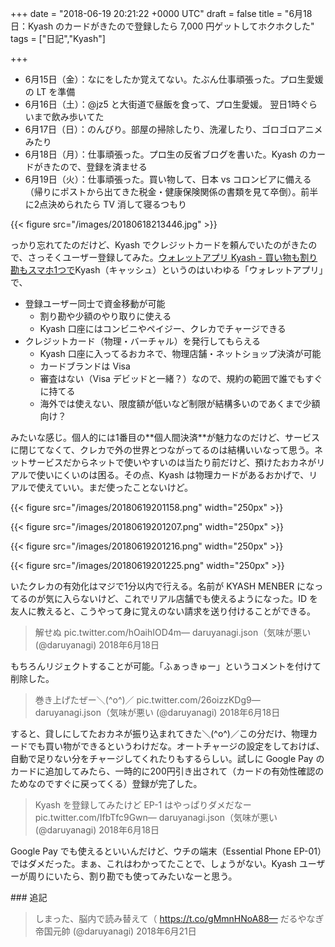 
+++
date = "2018-06-19 20:21:22 +0000 UTC"
draft = false
title = "6月18日：Kyash のカードがきたので登録したら 7,000 円ゲットしてホクホクした"
tags = ["日記","Kyash"]

+++
<ul>
<li>6月15日（金）：なにをしたか覚えてない。たぶん仕事頑張った。プロ生愛媛の LT を準備</li>
<li>6月16日（土）：@jz5 と大街道で昼飯を食って、プロ生愛媛。 翌日1時ぐらいまで飲み歩いてた</li>
<li>6月17日（日）：のんびり。部屋の掃除したり、洗濯したり、ゴロゴロアニメみたり</li>
<li>6月18日（月）：仕事頑張った。プロ生の反省ブログを書いた。Kyash のカードがきたので、登録を済ませる</li>
<li>6月19日（火）：仕事頑張った。買い物して、日本 vs コロンビアに備える（帰りにポストから出てきた税金・健康保険関係の書類を見て卒倒）。前半に2点決められたら TV 消して寝るつもり</li>
</ul>

{{< figure src="/images/20180618213446.jpg"  >}}

っかり忘れてたのだけど、Kyash でクレジットカードを頼んでいたのがきたので、さっそくユーザー登録してみた。[ウォレットアプリ Kyash - 買い物も割り勘もスマホ1つで](https://kyash.co/)Kyash（キャッシュ）というのはいわゆる「ウォレットアプリ」で、

<ul>
<li>登録ユーザー同士で資金移動が可能
<ul>
<li>割り勘や少額のやり取りに使える</li>
<li>Kyash 口座にはコンビニやペイジー、クレカでチャージできる</li>
</ul></li>
<li>クレジットカード（物理・バーチャル）を発行してもらえる
<ul>
<li>Kyash 口座に入ってるおカネで、物理店舗・ネットショップ決済が可能</li>
<li>カードブランドは Visa</li>
<li>審査はない（Visa デビッドと一緒？）なので、規約の範囲で誰でもすぐに持てる</li>
<li>海外では使えない、限度額が低いなど制限が結構多いのであくまで少額向け？</li>
</ul></li>
</ul>みたいな感じ。個人的には1番目の**個人間決済**が魅力なのだけど、サービスに閉じてなくて、クレカで外の世界とつながってるのは結構いいなって思う。ネットサービスだからネットで使いやすいのは当たり前だけど、預けたおカネがリアルで使いにくいのは困る。その点、Kyash は物理カードがあるおかげで、リアルで使えていい。まだ使ったことないけど。

{{< figure src="/images/20180619201158.png" width="250px" >}}



{{< figure src="/images/20180619201207.png" width="250px" >}}

{{< figure src="/images/20180619201216.png" width="250px" >}}



{{< figure src="/images/20180619201225.png" width="250px" >}}

いたクレカの有効化はマジで1分以内で行える。名前が KYASH MENBER になってるのが気に入らないけど、これでリアル店舗でも使えるようになった。ID を友人に教えると、こうやって身に覚えのない請求を送り付けることができる。

>解せぬ pic.twitter.com/hOaihIOD4m— daruyanagi.json（気味が悪い (@daruyanagi) 2018年6月18日<script async="" src="https://platform.twitter.com/widgets.js" charset="utf-8"></script>

もちろんリジェクトすることが可能。「ふぁっきゅー」というコメントを付けて削除した。

>巻き上げたぜー＼(^o^)／ pic.twitter.com/26oizzKDg9— daruyanagi.json（気味が悪い (@daruyanagi) 2018年6月18日<script async="" src="https://platform.twitter.com/widgets.js" charset="utf-8"></script>

すると、貸しにしてたおカネが振り込まれてきた＼(^o^)／この分だけ、物理カードでも買い物ができるというわけだな。オートチャージの設定をしておけば、自動で足りない分をチャージしてくれたりもするらしい。試しに Google Pay のカードに追加してみたら、一時的に200円引き出されて（カードの有効性確認のためなのですぐに戻ってくる）登録が完了した。

>Kyash を登録してみたけど EP-1 はやっぱりダメだなー pic.twitter.com/IfbTfc9Gwn— daruyanagi.json（気味が悪い (@daruyanagi) 2018年6月18日<script async="" src="https://platform.twitter.com/widgets.js" charset="utf-8"></script>

Google Pay でも使えるといいんだけど、ウチの端末（Essential Phone EP-01）ではダメだった。まぁ、これはわかってたことで、しょうがない。Kyash ユーザーが周りにいたら、割り勘でも使ってみたいなーと思う。

<div class="section">
    ### 追記
    

>しまった、脳内で読み替えて（ https://t.co/gMmnHNoA88— だるやなぎ 帝国元帥 (@daruyanagi) 2018年6月21日<script async="" src="https://platform.twitter.com/widgets.js" charset="utf-8"></script>

</div>

